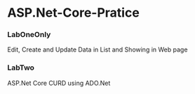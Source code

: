 # ASP.Net-Core-Pratice

### LabOneOnly <br/>
Edit, Create and Update Data in List and Showing in Web page
### LabTwo <br/>
ASP.Net Core CURD using ADO.Net 
